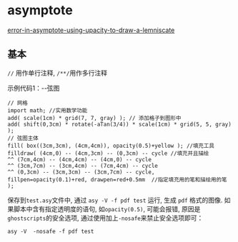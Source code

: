 # asymptote

[error-in-asymptote-using-upacity-to-draw-a-lemniscate](https://tex.stackexchange.com/questions/473893/error-in-asymptote-using-upacity-to-draw-a-lemniscate)

## 基本

`//` 用作单行注释, `/**/`用作多行注释

示例代码1：--弦图

```asymptote
// 网格
import math; //实用数学功能
add( scale(1cm) * grid(7, 7, gray) ); // 添加格子到图形中
add( shift(0,3cm) * rotate(-aTan(3/4)) * scale(1cm) * grid(5, 5, gray) );
// 弦图主体
fill( box((3cm,3cm), (4cm,4cm)), opacity(0.5)+yellow ); //填充工具
filldraw( (4cm,0) -- (4cm,3cm) -- (0,3cm) -- cycle //填充并且描绘
^^ (7cm,4cm) -- (4cm,4cm) -- (4cm,0) -- cycle
^^ (3cm,7cm) -- (3cm,4cm) -- (7cm,4cm) -- cycle
^^ (0,3cm) -- (3cm,3cm) -- (3cm,7cm) -- cycle,
fillpen=opacity(0.1)+red, drawpen=red+0.5mm  //指定填充用的笔和描绘用的笔
);
```

保存到`test.asy`文件中, 通过 `asy -V -f pdf test` 运行, 生成 `pdf` 格式的图像.
如果脚本中含有指定透明度的语句, 如`opacity(0.5)`, 可能会报错, 原因是`ghostscripts`的安全选项, 通过使用加上`-nosafe`来禁止安全选项即可：

```asymptote
asy -V  -nosafe -f pdf test
```
